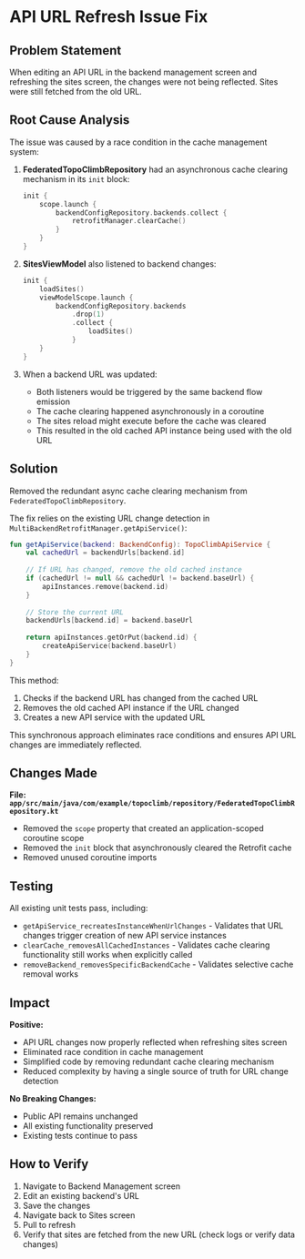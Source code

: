 # API URL Refresh Issue Fix

## Problem Statement
When editing an API URL in the backend management screen and refreshing the sites screen, the changes were not being reflected. Sites were still fetched from the old URL.

## Root Cause Analysis

The issue was caused by a race condition in the cache management system:

1. **FederatedTopoClimbRepository** had an asynchronous cache clearing mechanism in its `init` block:
   ```kotlin
   init {
       scope.launch {
           backendConfigRepository.backends.collect {
               retrofitManager.clearCache()
           }
       }
   }
   ```

2. **SitesViewModel** also listened to backend changes:
   ```kotlin
   init {
       loadSites()
       viewModelScope.launch {
           backendConfigRepository.backends
               .drop(1)
               .collect {
                   loadSites()
               }
       }
   }
   ```

3. When a backend URL was updated:
   - Both listeners would be triggered by the same backend flow emission
   - The cache clearing happened asynchronously in a coroutine
   - The sites reload might execute before the cache was cleared
   - This resulted in the old cached API instance being used with the old URL

## Solution

Removed the redundant async cache clearing mechanism from `FederatedTopoClimbRepository`. 

The fix relies on the existing URL change detection in `MultiBackendRetrofitManager.getApiService()`:

```kotlin
fun getApiService(backend: BackendConfig): TopoClimbApiService {
    val cachedUrl = backendUrls[backend.id]
    
    // If URL has changed, remove the old cached instance
    if (cachedUrl != null && cachedUrl != backend.baseUrl) {
        apiInstances.remove(backend.id)
    }
    
    // Store the current URL
    backendUrls[backend.id] = backend.baseUrl
    
    return apiInstances.getOrPut(backend.id) {
        createApiService(backend.baseUrl)
    }
}
```

This method:
1. Checks if the backend URL has changed from the cached URL
2. Removes the old cached API instance if the URL changed
3. Creates a new API service with the updated URL

This synchronous approach eliminates race conditions and ensures API URL changes are immediately reflected.

## Changes Made

**File: `app/src/main/java/com/example/topoclimb/repository/FederatedTopoClimbRepository.kt`**
- Removed the `scope` property that created an application-scoped coroutine scope
- Removed the `init` block that asynchronously cleared the Retrofit cache
- Removed unused coroutine imports

## Testing

All existing unit tests pass, including:
- `getApiService_recreatesInstanceWhenUrlChanges` - Validates that URL changes trigger creation of new API service instances
- `clearCache_removesAllCachedInstances` - Validates cache clearing functionality still works when explicitly called
- `removeBackend_removesSpecificBackendCache` - Validates selective cache removal works

## Impact

**Positive:**
- API URL changes now properly reflected when refreshing sites screen
- Eliminated race condition in cache management
- Simplified code by removing redundant cache clearing mechanism
- Reduced complexity by having a single source of truth for URL change detection

**No Breaking Changes:**
- Public API remains unchanged
- All existing functionality preserved
- Existing tests continue to pass

## How to Verify

1. Navigate to Backend Management screen
2. Edit an existing backend's URL
3. Save the changes
4. Navigate back to Sites screen
5. Pull to refresh
6. Verify that sites are fetched from the new URL (check logs or verify data changes)
